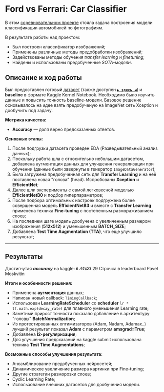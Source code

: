 # Ford vs Ferrari: Car Classifier

В этом [соревновательном проекте](https://www.kaggle.com/c/sf-dl-car-classification) стояла задача построения модели классификации автомобилей по фотографиям.

В результате работы над проектом:
- Был построен классификатор изображений;
- Применены различные методы предобработки изображений;
- Задействованы методы обучения *transfer learning* и *finetuning*;
- Найдены и использованы предобученные *SOTA-модели*.

## Описание и ход работы

Был предоставлен готовый [датасет](https://www.kaggle.com/c/sf-dl-car-classification/data) (также доступен **[`▶ здесь ◀`](https://drive.google.com/drive/folders/16Uwt4yKmC7ZTGD6Igj9mDwYoo882_I_0)**) и **baseline** в формате Kaggle Kernel Notebook.
Необходимо было изучить данные и повысить точность baseline-модели.
Базовое решение основывалось на идее взять предобученую на ImageNet сеть Xception и дообучить под задачу.

**Метрика качества:**
- **Accuracy** — доля верно предсказанных ответов.

**Основные этапы:**
1. После подгрузки датасета проведен EDA (Разведывательный анализ данных);
2. Поскольку работа шла с относительно небольшим датасетом, добавлена аугментация данных для улучшения генерализации при обучении (данные были завернуты в генератор `ImageDataGenerator`);
3. Была загружена предобученная сеть для **Transfer Learning** и на неё поставлена новая "голова" (head). Испробованы **Xception** и **EfficientNet**;
4. Далее шли эксперименты с самой легковесной моделью **EfficientNetB0** и подбор гиперпараметров;
5. После подбора оптимальных настроек подгружена более совершенная модель **EfficientNetB3** и вместе с **Transfer Learning** применена техника **Fine-tuning** с постепенным размораживанием слоев;
6. На последнем шаге модель дообучена с увеличенным размером изображения (**512x512**) и уменьшенным **BATCH_SIZE**;
7. Добавлена **Test Time Augmentation (TTA)**, что еще улучшило результат;

---

## Результаты

Достигнутая **_accuracy_** на kaggle: **`0.97423`** 29 Строчка в leaderboard Pavel Moskvitin 
 
**Итоги и особенности решения:**
- Применена **аугментация** данных;
- Написан новый callback: `TimingCallback`;
- Использован **LearningRateScheduler** со **scheduler** `lr * tf.math.exp(decay_rate)` для плавного уменьшения Learning rate;
- Заметный прирост точности показало добавление в архитектуру "головы" **BatchNormalization**;
- Из протестированных оптимизаторов (Adam, Nadam, Adamax..) лучший результат показал **Adam** с параметром **amsgrad=True**;
- Добавлена **l2-регуляризация**;
- Для улучшения предсказаний на kaggle submit использована техника **Test Time Augmentations**;

**Возможные способы улучшения результата:**
- Ансамблирование предобученных нейросетей;
- Динамическое увеличение размера картинки при Fine-tuning;
- Другие стратегии разморозки слоев;
- Cyclic Learning Rate;
- Использование внешних датасетов для дообучения модели.
